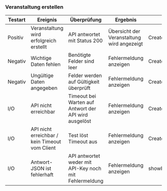 ###  Veranstaltung erstellen

| Testart | Ereignis                                 | Überprüfung                              | Ergebnis                           | Testname             |
| ------- | ---------------------------------------- | ---------------------------------------- | ---------------------------------- | -------------------- |
| Positiv | Veranstaltung wird erfolgreich erstellt  | API antwortet mit Status 200             | Übersicht der Veranstaltung wird angezeigt| CreateEvent_Positiv   |
| Negativ | Wichtige Daten fehlen  | Benötigte Felder sind leer | Fehlermeldung anzeigen | CreateEvent_Negativ_1 |
| Negativ | Ungültige Daten angegeben | Felder werden auf Gültigkeit überprüft | Fehlermeldung anzeigen | CreateEvent_Negativ_2   |
| I/O     | API nicht erreichbar | Timeout bei Warten auf Antwort der API wird ausgelöst | Fehlermeldung anzeigen | CreateEvent_IO_API_1  |
| I/O     | API nicht erreichbar / kein Timeout vom Client | Test löst Timeout aus | Fehlermeldung anzeigen | CreateEvent_IO_API_2  |
| I/O     | Antwort-JSON ist fehlerhaft | API antwortet weder mit API-Key noch mit Fehlermeldung | Fehlermeldung anzeigen             | showRating_IO_API_3  |
